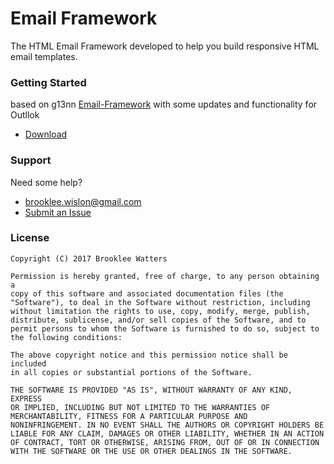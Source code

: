 # Email Framework

The HTML Email Framework developed to help you build responsive HTML email templates.

### Getting Started
based on g13nn [Email-Framework](https://github.com/g13nn/Email-Framework "Title") with some updates and functionality for Outllok 

* [Download](https://github.com/g13nn/Email-Framework/archive/master.zip "Title")

### Support

Need some help?

* <brooklee.wislon@gmail.com>
* [Submit an Issue](https://github.com/brooklee1/Email-Framework/issues/new "Title")

### License

```
Copyright (C) 2017 Brooklee Watters

Permission is hereby granted, free of charge, to any person obtaining a
copy of this software and associated documentation files (the
"Software"), to deal in the Software without restriction, including
without limitation the rights to use, copy, modify, merge, publish,
distribute, sublicense, and/or sell copies of the Software, and to
permit persons to whom the Software is furnished to do so, subject to
the following conditions:

The above copyright notice and this permission notice shall be included
in all copies or substantial portions of the Software.

THE SOFTWARE IS PROVIDED "AS IS", WITHOUT WARRANTY OF ANY KIND, EXPRESS
OR IMPLIED, INCLUDING BUT NOT LIMITED TO THE WARRANTIES OF
MERCHANTABILITY, FITNESS FOR A PARTICULAR PURPOSE AND
NONINFRINGEMENT. IN NO EVENT SHALL THE AUTHORS OR COPYRIGHT HOLDERS BE
LIABLE FOR ANY CLAIM, DAMAGES OR OTHER LIABILITY, WHETHER IN AN ACTION
OF CONTRACT, TORT OR OTHERWISE, ARISING FROM, OUT OF OR IN CONNECTION
WITH THE SOFTWARE OR THE USE OR OTHER DEALINGS IN THE SOFTWARE.
```
